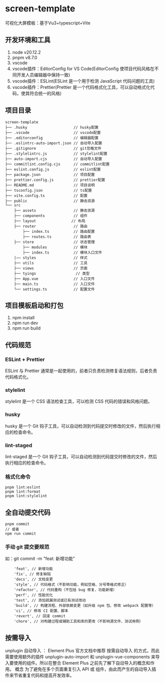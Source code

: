# screen-template

可视化大屏模板：基于Vu3+typescript+Vite

## 开发环境和工具

1. node v20.12.2
2. pnpm v8.7.0
3. vscode
4. vscode插件：EditorConfig for VS Code(EditorConfig 使项目代码风格在不同开发人员编辑器中保持一致)
5. vscode插件：ESLint(ESLint 是一个用于检测 JavaScript 代码问题的工具)
6. vscode插件：Prettier(Prettier 是一个代码格式化工具，可以自动格式化代码，使其符合统一的风格)

## 项目目录

```text
screen-template
├── .husky                     // husky配置
├── .vscode                    // vscode配置
├── .editorconfig              // 编辑器配置
├── .eslintrc-auto-import.json // 自动导入配置
├── .gitignore                 // git忽略文件
├── .stylelintrc.js            // stylelint配置
├── auto-import.cjs            // 自动导入配置
├── commitlint.config.cjs      // commitlint配置
├── eslint.config.js           // eslint配置
├── package.json               // 项目配置
├── prettier.config.js         // prettier配置
├── README.md                  // 项目说明
├── tsconfig.json              // ts配置
├── vite.config.ts             // 配置
├── public                     // 静态资源
└── src
    ├── assets                 // 静态资源
    ├── components             // 组件
    ├── layout                // 布局
    ├── router                 // 路由
        ├── index.ts           // 路由配置
        ├── routes.ts          // 路由表
    ├── store                  // 状态管理
        ├── modules            // 模块
        ├── index.ts           // 模块入口文件
    |—— styles                 // 样式
    ├── utils                  // 工具
    ├── views                  // 页面
    ├── tyings                  // 类型
    ├── App.vue                // 入口文件
    ├── main.ts                // 入口文件
    └── settings.ts            // 配置文件
```

## 项目模板启动和打包

1. npm install
2. npm run dev
3. npm run build

## 代码规范

### ESLint + Prettier

ESLint 与 Prettier 通常是一起使用的，前者只负责检测修复语法规则，后者负责代码格式化。

### stylelint

stylelint 是一个 CSS 语法检查工具，可以检测 CSS 代码的错误和风格问题。

### husky

husky 是一个 Git 钩子工具，可以自动检测到代码提交时修改的文件，然后执行相应的检查命令。

### lint-staged

lint-staged 是一个 Git 钩子工具，可以自动检测到代码提交时修改的文件，然后执行相应的检查命令。

### 格式化命令

```text
pnpm lint:eslint
pnpm lint:format
pnpm lint:stylelint
```

## 全自动提交代码

```text
pnpm commit
// 或者
npm run commit
```

### 手动 git 提交要规范

如：git commit -m "feat: 新增功能"

```shell
	'feat', // 新增功能
	'fix', // 修复缺陷
	'docs', // 文档变更
	'style', // 代码格式（不影响功能，例如空格、分号等格式修正）
	'refactor', // 代码重构（不包括 bug 修复、功能新增）
	'perf', // 性能优化
	'test', // 添加疏漏测试或已有测试改动
	'build', // 构建流程、外部依赖变更（如升级 npm 包、修改 webpack 配置等）
	'ci', // 修改 CI 配置、脚本
	'revert', // 回滚 commit
	'chore', // 对构建过程或辅助工具和库的更改（不影响源文件、测试用例）
```

## 按需导入

unplugin 自动导入 ：
Element Plus 官方文档中推荐 按需自动导入 的方式，而此需要使用额外的插件 unplugin-auto-import 和 unplugin-vue-components 来导入要使用的组件。所以在整合 Element Plus 之前先了解下自动导入的概念和作用。
概念 为了避免在多个页面重复引入 API 或 组件，由此而产生的自动导入插件来节省重复代码和提高开发效率。
